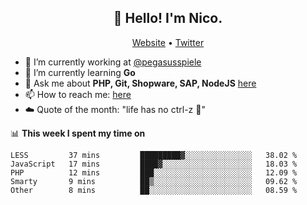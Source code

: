 <h2 align="center">👋 Hello! I'm Nico.</h2>
<p align="center">
  <a href="https://gruselhaus.com">Website</a> •
  <a href="https://twitter.com/NicoFinkernagel">Twitter</a>
</p>


- 🔭 I’m currently working at [@pegasusspiele](https://github.com/pegasusspiele)
- 🌱 I’m currently learning **Go**
- 💬 Ask me about **PHP, Git, Shopware, SAP, NodeJS** [here](https://github.com/gruselhaus/gruselhaus/issues)
- 📫 How to reach me: [here](https://github.com/gruselhaus/gruselhaus/issues)
- ☁️ Quote of the month: "life has no ctrl-z 🌴"

📊 **This week I spent my time on**
<!--START_SECTION:waka-->
```text
LESS         37 mins         █████████▓░░░░░░░░░░░░░░░   38.02 % 
JavaScript   17 mins         ████▓░░░░░░░░░░░░░░░░░░░░   18.03 % 
PHP          12 mins         ███░░░░░░░░░░░░░░░░░░░░░░   12.09 % 
Smarty       9 mins          ██▒░░░░░░░░░░░░░░░░░░░░░░   09.62 % 
Other        8 mins          ██░░░░░░░░░░░░░░░░░░░░░░░   08.59 % 
```
<!--END_SECTION:waka-->
